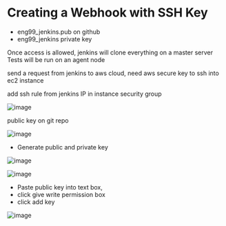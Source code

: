 
# Creating a Webhook with SSH Key

- eng99_jenkins.pub on github
- eng99_jenkins private key

Once access is allowed, jenkins will clone everything on a master server
Tests will be run on an agent node

send a request from jenkins to aws cloud, need aws secure key to ssh into ec2 instance

add ssh rule from jenkins IP in instance security group

![image](https://user-images.githubusercontent.com/14828358/145381694-d7874cc0-898e-4bdc-8f17-d510d7a19702.png)

public key on git repo

![image](https://user-images.githubusercontent.com/14828358/145386524-d8790539-af45-4ba9-b4df-e6cc54d4246d.png)

- Generate public and private key


![image](https://user-images.githubusercontent.com/14828358/145387297-70162a45-7849-40b0-9764-d4d197b28d9e.png)


![image](https://user-images.githubusercontent.com/14828358/145387218-905e9326-2195-4099-8696-ced4722653ea.png)

- Paste public key into text box, 
- click give write permission box
- click add key

![image](https://user-images.githubusercontent.com/14828358/145387498-8c7df23d-2cbd-407e-9eaf-67c0dcc424c2.png)
